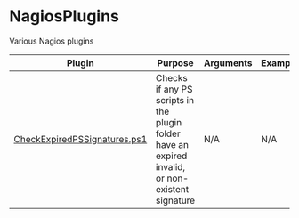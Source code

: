 # NagiosPlugins
Various Nagios plugins

| Plugin | Purpose | Arguments | Example |
| ------ | ------- | --------- | ------- |
| [CheckExpiredPSSignatures.ps1](./CheckExpiredPSSignatures.ps1) | Checks if any PS scripts in the plugin folder have an expired invalid, or non-existent signature | N/A | N/A |
